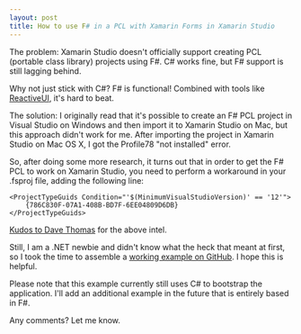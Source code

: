 ```yaml
---
layout: post
title: How to use F# in a PCL with Xamarin Forms in Xamarin Studio
---
```


The problem: Xamarin Studio doesn't officially support creating PCL (portable class library) projects using F#. C# works fine, but F# support is still lagging behind.

Why not just stick with C#? F# is functional! Combined with tools like [ReactiveUI](http://reactiveui.net/), it's hard to beat.

The solution: I originally read that it's possible to create an F# PCL project in Visual Studio on Windows and then import it to Xamarin Studio on Mac, but this approach didn't work for me. After importing the project in Xamarin Studio on Mac OS X, I got the Profile78 "not installed" error.

So, after doing some more research, it turns out that in order to get the F# PCL to work on Xamarin Studio, you need to perform a workaround in your .fsproj file, adding the following line:

    <ProjectTypeGuids Condition="'$(MinimumVisualStudioVersion)' == '12'">
        {786C830F-07A1-408B-BD7F-6EE04809D6DB}
    </ProjectTypeGuids>

[Kudos to Dave Thomas](http://forums.xamarin.com/discussion/comment/90863/#Comment_90863) for the above intel.

Still, I am a .NET newbie and didn't know what the heck that meant at first, so I took the time to assemble a [working example on GitHub](https://github.com/DavidYKay/HelloFSharpXamarinFormsPCL). I hope this is helpful.

Please note that this example currently still uses C# to bootstrap the application. I'll add an additional example in the future that is entirely based in F#.

Any comments? Let me know.
